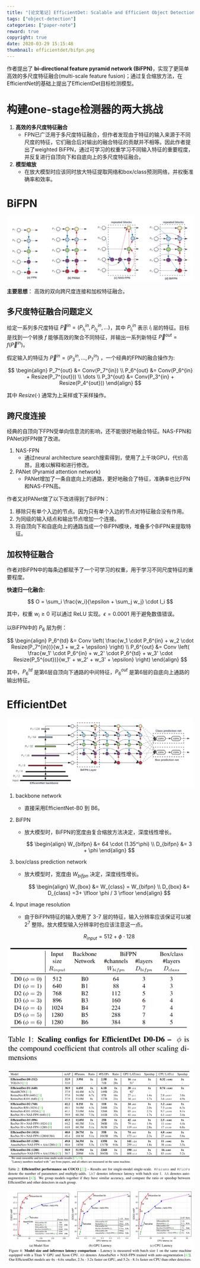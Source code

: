 ```yaml
---
title: "[论文笔记] EfficientDet: Scalable and Efficient Object Detection"
tags: ["object-detection"]
categories: ["paper-note"]
reward: true
copyright: true
date: 2020-03-29 15:15:48
thumbnail: efficientdet/bifpn.png
---
```




作者提出了 **bi-directional feature pyramid network (BiFPN)**，实现了更简单高效的多尺度特征融合(multi-scale feature fusion)；通过复合缩放方法，在EfficientNet的基础上提出了EfficientDet目标检测模型。

<!--more-->

# 构建one-stage检测器的两大挑战

1. **高效的多尺度特征融合**
   + FPN已广泛用于多尺度特征融合，但作者发现由于特征的输入来源于不同尺度的特征，它们融合后对输出的融合特征的贡献并不相等。因此作者提出了weighted BiFPN，通过可学习的权重学习不同输入特征的重要程度，并反复进行自顶向下和自底向上的多尺度特征融合。
2. **模型缩放**
   + 在放大模型时应该同时放大特征提取网络和box/class预测网络，并权衡准确率和效率。

# BiFPN

![1585468359992](efficientdet/1585468359992.png)

**主要思想**： 高效的双向跨尺度连接和加权特征融合。

## 多尺度特征融合问题定义

给定一系列多尺度特征 $\vec P^{in} = \left( P_{l_1}^{in}, P_{l_2}^{in}, \dots \right)$，其中 $P_{l_i}^{in}$ 表示 $l_i$ 层的特征。目标是找到一个转换 $f$ 能够高效的聚合不同特征，并输出一系列新特征 $\vec P^{out} = f(\vec P^{in})$。

假定输入的特征为 $\vec P^{in} = \left( P_3^{in}, \dots, P_7^{in} \right)$ ，一个经典的FPN的融合操作为:

$$
\begin{align}
P_7^{out} &= Conv(P_7^{in}) \\
P_6^{out} &= Conv(P_6^{in} + Resize(P_7^{out})) \\
\dots \\
P_3^{out} &= Conv(P_3^{in} + Resize(P_4^{out}))
\end{align}
$$

其中 $Resize(\cdot)$ 通常为上采样或下采样操作。

## 跨尺度连接

经典的自顶向下FPN受单向信息流的影响，还不能很好地融合特征。NAS-FPN和PANet对FPN做了改进。

1. NAS-FPN
   + 通过neural architecture search搜索得到，使用了上千块GPU，代价高昂，且难以解释和进行修改。
2. PANet (Pyramid attention network)
   + PANet增加了一条自底向上的通路，更好地融合了特征，准确率也比FPN和NAS-FPN高。

作者又对PANet做了以下改进得到了BiFPN：

1. 移除只有单个入边的节点。因为只有单个入边的节点对特征融合没有作用。
2. 为同级的输入结点和输出节点增加一个连接。
3. 将自顶向下和自底向上的通路当成一个BiFPN模块，堆叠多个BiFPN来提取特征。

## 加权特征融合

作者对BiFPN中的每条边都赋予了一个可学习的权重，用于学习不同尺度特征的重要程度。

**快速归一化融合:**

$$
O = \sum_i \frac{w_i}{\epsilon +  \sum_j w_j} \cdot I_i
$$

其中，权重 $w_i \ge 0$ 可以通过 ReLU 实现。$\epsilon = 0.0001$ 用于避免数值错误。

以BiFPN中的 $P_6$ 层为例：

$$
\begin{align}
P_6^{td} &= Conv \left( \frac{w_1 \cdot P_6^{in} + w_2 \cdot Resize(P_7^{in})}{w_1 + w_2 + \epsilon} \right) \\
P_6^{out} &= Conv \left( \frac{w_1' \cdot P_6^{in} + w_2' \cdot P_6^{td} + w_3' \cdot Resize(P_5^{out})}{w_1' + w_2' + w_3' + \epsilon} \right) 
\end{align}
$$

其中，$P_6^{td}$ 是第6层自顶向下通路的中间特征，$P_6^{out}$ 是第6层的自底向上通路的输出特征。



# EfficientDet

![1585470238714](efficientdet/1585470238714.png)

1. backbone network

   + 直接采用EfficientNet-B0 到 B6。

2. BiFPN

   + 放大模型时，BiFPN的宽度由复合缩放方法决定，深度线性增长。
   
     $$
     \begin{align}
     W_{bifpn} &= 64 \cdot (1.35^\phi) \\
     D_{bifpn} &= 3 + \phi
     \end{align}
     $$

3. box/class prediction network

   + 放大模型时，宽度由 $W_{bifpn}$ 决定，深度线性增长。
   
     $$
     \begin{align}
     W_{box} &= W_{class} = W_{bifpn} \\
     D_{box} &= D_{class} =3+ \lfloor \phi / 3 \rfloor
     \end{align}
     $$

4. Input image resolution

   + 由于BiFPN特征的输入使用了 3-7 层的特征，输入分辨率应该保证可以被 $2^7$ 整除。放大模型输入分辨率时也应该注意这一点。
   
     $$
     R_{input} = 512 + \phi \cdot128
     $$



![1585471316972](efficientdet/1585471316972.png)

![1585471141641](efficientdet/1585471141641.png)

![1585471170035](efficientdet/1585471170035.png)


